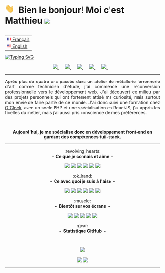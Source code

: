 <h1>
<img src="https://raw.githubusercontent.com/ABSphreak/ABSphreak/master/gifs/Hi.gif" width="30px" />
&nbsp;Bien le bonjour! Moi c'est Matthieu
<img src="https://emojis.slackmojis.com/emojis/images/1531849430/4246/blob-sunglasses.gif?1531849430" width="30px" />
</h1>

<table align="right">
 <tr><td><a href="README_fr.md"><img src="images/fr-flag.png" height="13"> Français</a></td></tr>
 <tr><td><a href="README.md"><img src="images/us-flag.png" height="13"> English</a></td></tr>
</table>

[![Typing SVG](https://readme-typing-svg.herokuapp.com?duration=7000&color=0E77F3&center=true&vCenter=true&width=800&lines=Bienvenue+sur+ma+page+GitHub;Dev+junior+parcourant+son+bout+de+chemin;Visant+toujours+plus+haut)]()

<p align="center">
  <a href="https://github.com/matthieu-munoz">
    <img src="https://img.shields.io/badge/github-%23121011.svg?style=for-the-badge&logo=github&logoColor=white" />
  </a>&nbsp;&nbsp;&nbsp;&nbsp;
  <a href="mailto:matthieu.munoz.pro@gmail.com">
    <img src="https://img.shields.io/badge/gmail-%23D14836.svg?&style=for-the-badge&logo=gmail&logoColor=white" />
  </a>&nbsp;&nbsp;&nbsp;&nbsp;
  <a href="https://www.linkedin.com/in/matthieu-munoz-798b33184/">
    <img src="https://img.shields.io/badge/linkedin-%230077B5.svg?&style=for-the-badge&logo=linkedin&logoColor=white" />
    </a>&nbsp;&nbsp;&nbsp;&nbsp;
  <a href="https://m.me/loiseron">
    <img src="https://img.shields.io/badge/Messenger-00B2FF?style=for-the-badge&logo=messenger&logoColor=white" />
  </a>&nbsp;&nbsp;&nbsp;&nbsp;
  <a href="https://codepen.io/matthieu-munoz">
    <img src="https://img.shields.io/badge/Codepen-000000?style=for-the-badge&logo=codepen&logoColor=white" />
    </a>&nbsp;&nbsp;&nbsp;&nbsp;
</p>

<hr/>

<p align="justify">
  Après plus de quatre ans passés dans un atelier de métallerie ferronnerie d'art comme technicien d'étude, j'ai commencé une reconversion professionnelle vers le développement web. J'ai découvert ce milieu par des projets personnels qui ont fortement attisé ma curiosité, mais surtout mon envie de faire partie de ce monde.
  J'ai donc suivi une formation chez <a href="https://oclock.io/">O'Clock</a>, avec un socle PHP et une spécialisation en ReactJS, j'ai appris les ficelles du métier, mais j'ai aussi pris conscience de mes préférences.
</p>
<br>
<p align="center">
  <b>Aujourd'hui, je me spécialise donc en développement front-end en gardant des compétences full-stack.</b>
</p>

<hr/>

<p align="center">
  :revolving_hearts:
  <br>
  <b>-&nbsp;&nbsp;Ce que je connais et aime&nbsp;&nbsp;-</b>
</p>

<p align="center">
<img src="https://img.shields.io/badge/javascript%20-%23323330.svg?&style=for-the-badge&logo=javascript&logoColor=%23F7DF1E"/> <img src="https://img.shields.io/badge/react-%2320232a.svg?style=for-the-badge&logo=react&logoColor=%2361DAFB"/> <img src="https://img.shields.io/badge/redux-%23593d88.svg?style=for-the-badge&logo=redux&logoColor=white"/> <img src="https://img.shields.io/badge/SASS-hotpink.svg?style=for-the-badge&logo=SASS&logoColor=white"/> <img src="https://img.shields.io/badge/css3%20-%231572B6.svg?&style=for-the-badge&logo=css3&logoColor=white"/> <img src="https://img.shields.io/badge/html5%20-%23E34F26.svg?&style=for-the-badge&logo=html5&logoColor=white"/>
</p>

<p align="center">
  :ok_hand:
  <br>
  <b>-&nbsp;&nbsp;Ce avec quoi je suis à l'aise&nbsp;&nbsp;-</b>
</p>

<p align="center">
  <img src="https://img.shields.io/badge/php-%23777BB4.svg?style=for-the-badge&logo=php&logoColor=white"/>
  <img src="https://img.shields.io/badge/yarn-%232C8EBB.svg?style=for-the-badge&logo=yarn&logoColor=white"/>
  <img src="https://img.shields.io/badge/NPM-%23000000.svg?style=for-the-badge&logo=npm&logoColor=white"/>
  <img src="https://img.shields.io/badge/git%20-%23F05033.svg?&style=for-the-badge&logo=git&logoColor=white"/>
  <img src="https://img.shields.io/badge/Canva-%2300C4CC.svg?style=for-the-badge&logo=Canva&logoColor=white"/>
  <img src="https://img.shields.io/badge/figma-%23F24E1E.svg?style=for-the-badge&logo=figma&logoColor=white"/>
</p>

<p align="center">
  :muscle:
  <br>
  <b>-&nbsp;&nbsp;Bientôt sur vos écrans&nbsp;&nbsp;-</b>
</p>

<p align="center">
  <img src="https://img.shields.io/badge/Next-black?style=for-the-badge&logo=next.js&logoColor=white"/>
  <img src="https://img.shields.io/badge/node.js-6DA55F?style=for-the-badge&logo=node.js&logoColor=white"/>
  <img src="https://img.shields.io/badge/express.js-%23404d59.svg?style=for-the-badge&logo=express&logoColor=%2361DAFB"/>
  <img src="https://img.shields.io/badge/vuejs-%2335495e.svg?style=for-the-badge&logo=vuedotjs&logoColor=%234FC08D"/>
  <img src="https://img.shields.io/badge/Socket.io-black?style=for-the-badge&logo=socket.io&badgeColor=010101"/>
</p>

<p align="center">
  :gear:
  <br>
  <b>-&nbsp;&nbsp;Statistique GitHub&nbsp;&nbsp;-</b>
</p>

<br/>

<p align="center">
  <img height="120px" src="https://github-readme-streak-stats.herokuapp.com/?user=matthieu-munoz&hide_border=true&theme=nightowl" />
</p>

<p align="center">
  <img height="110px" src="https://github-readme-stats.vercel.app/api?username=matthieu-munoz&hide_title=true&hide_border=true&show_icons=true&include_all_commits=true&count_private=true&line_height=21&theme=nightowl" />
  <img height="110px" src="https://github-readme-stats.vercel.app/api/top-langs/?username=matthieu-munoz&hide_title=true&hide_border=true&layout=compact&langs_count=8&theme=nightowl" />
</p>

<hr/>
